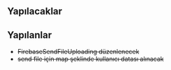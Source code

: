 
## Yapılacaklar

## Yapılanlar

- ~~FirebaseSendFileUploading düzenlenecek~~
- ~~send file için map şeklinde kullanıcı datası alınacak~~

